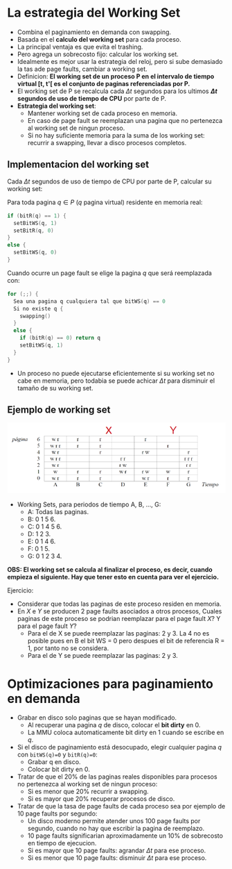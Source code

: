 # La estrategia del Working Set

* Combina el paginamiento en demanda con swapping.
* Basada en el **calculo del working set** para cada proceso.
* La principal ventaja es que evita el trashing.
* Pero agrega un sobrecosto fijo: calcular los working set.
* Idealmente es mejor usar la estrategia del reloj, pero si sube demasiado la tas ade page faults, cambiar a working set.
* Definicion:
  **El working set de un proceso P en el intervalo de tiempo virtual [t, t'[ es el conjunto de paginas referenciadas por P.**
* El working set de P se recalcula cada $\Delta t$ segundos para los ultimos **$\Delta t$ segundos de uso de tiempo de CPU** por parte de P.
* **Estrategia del working set**:
  * Mantener working set de cada proceso en memoria.
  * En caso de page fault se reemplazan una pagina que no pertenezca al working set de ningun proceso.
  * Si no hay suficiente memoria para la suma de los working set: recurrir a swapping, llevar a disco procesos completos.

## Implementacion del working set

Cada $\Delta t$ segundos de uso de tiempo de CPU por parte de P, calcular su working set:

Para toda pagina $q\in P$ ($q$ pagina virtual) residente en memoria real:

```c
if (bitR(q) == 1) {
  setBitWS(q, 1)
  setBitR(q, 0)
}
else {
  setBitWS(q, 0)
}
```

Cuando ocurre un page fault se elige la pagina $q$ que será reemplazada con:

```c
for (;;) {
  Sea una pagina q cualquiera tal que bitWS(q) == 0
  Si no existe q {
    swapping()
  }
  else {
    if (bitR(q) == 0) return q
    setBitWS(q, 1)
  }
}
```

* Un proceso no puede ejecutarse eficientemente si su working set no cabe en memoria, pero todabia se puede achicar $\Delta t$ para disminuir el tamaño de su working set.

## Ejemplo de working set

![](img/workingSetEx.PNG)

* Working Sets, para periodos de tiempo A, B, ..., G:
  * A: Todas las paginas.
  * B: 0 1 5 6.
  * C: 0 1 4 5 6.
  * D: 1 2 3.
  * E: 0 1 4 6.
  * F: 0 1 5.
  * G: 0 1 2 3 4.

**OBS: El working set se calcula al finalizar el proceso, es decir, cuando empieza el siguiente. Hay que tener esto en cuenta para ver el ejercicio.**

Ejercicio:
* Considerar que todas las paginas de este proceso residen en memoria.
* En $X$ e $Y$ se producen 2 page faults asociados a otros procesos, Cuales paginas de este proceso se podrian reemplazar para el page fault $X$? Y para el page fault $Y$?
  * Para el de X se puede reemplazar las paginas: 2 y 3. La 4 no es posible pues en B el bit WS = 0 pero despues el bit de referencia R = 1, por tanto no se considera.
  * Para el de Y se puede reemplazar las paginas: 2 y 3.


# Optimizaciones para paginamiento en demanda

* Grabar en disco solo paginas que se hayan modificado.
  * Al recuperar una pagina $q$ de disco, colocar el **bit dirty** en 0.
  * La MMU coloca automaticamente bit dirty en 1 cuando se escribe en $q$.
* Si el disco de paginamiento está desocupado, elegir cualquier pagina $q$ con `bitWS(q)=0` y `bitR(q)=0`:
  * Grabar q en disco.
  * Colocar bit dirty en 0.
* Tratar de que el 20% de las paginas reales disponibles para procesos no pertenezca al working set de ningun proceso:
  * Si es menor que 20% recurrir a swapping.
  * Si es mayor que 20% recuperar procesos de disco.
* Tratar de que la tasa de page faults de cada proceso sea por ejemplo de 10 page faults por segundo:
  * Un disco moderno permite atender unos 100 page faults por segundo, cuando no hay que escribir la pagina de reemplazo.
  * 10 page faults significarian aproximadamente un 10% de sobrecosto en tiempo de ejecucion.
  * Si es mayor que 10 page faults: agrandar $\Delta t$ para ese proceso.
  * Si es menor que 10 page faults: disminuir $\Delta t$ para ese proceso.